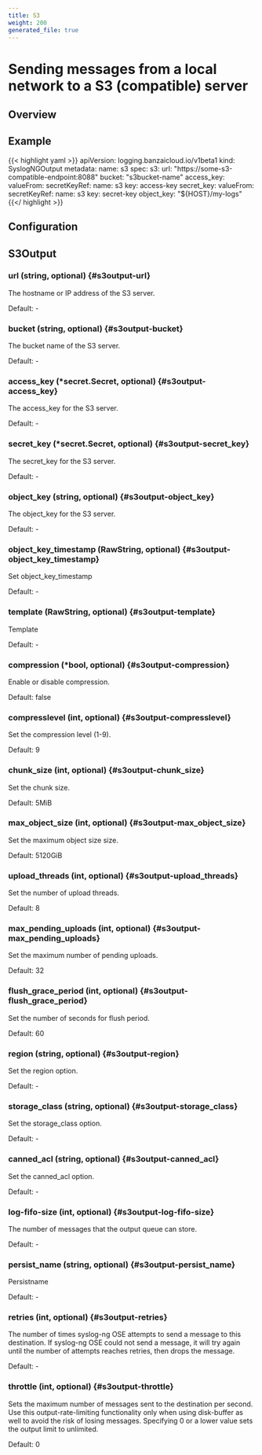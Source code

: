 ```yaml
---
title: S3
weight: 200
generated_file: true
---
```


# Sending messages from a local network to a S3 (compatible) server
## Overview

## Example
{{< highlight yaml >}}
apiVersion: logging.banzaicloud.io/v1beta1
kind: SyslogNGOutput
metadata:
name: s3
spec:
s3:
  url: "https://some-s3-compatible-endpoint:8088"
  bucket: "s3bucket-name"
  access_key:
    valueFrom:
      secretKeyRef:
        name: s3
        key: access-key
  secret_key:
    valueFrom:
      secretKeyRef:
        name: s3
        key: secret-key
  object_key: "${HOST}/my-logs"
{{</ highlight >}}


## Configuration
## S3Output

### url (string, optional) {#s3output-url}

The hostname or IP address of the S3 server. 

Default: -

### bucket (string, optional) {#s3output-bucket}

The bucket name of the S3 server. 

Default: -

### access_key (*secret.Secret, optional) {#s3output-access_key}

The access_key for the S3 server. 

Default: -

### secret_key (*secret.Secret, optional) {#s3output-secret_key}

The secret_key for the S3 server. 

Default: -

### object_key (string, optional) {#s3output-object_key}

The object_key for the S3 server. 

Default: -

### object_key_timestamp (RawString, optional) {#s3output-object_key_timestamp}

Set object_key_timestamp 

Default: -

### template (RawString, optional) {#s3output-template}

Template 

Default: -

### compression (*bool, optional) {#s3output-compression}

Enable or disable compression.  

Default:  false

### compresslevel (int, optional) {#s3output-compresslevel}

Set the compression level (1-9).  

Default:  9

### chunk_size (int, optional) {#s3output-chunk_size}

Set the chunk size.  

Default:  5MiB

### max_object_size (int, optional) {#s3output-max_object_size}

Set the maximum object size size.  

Default:  5120GiB

### upload_threads (int, optional) {#s3output-upload_threads}

Set the number of upload threads.  

Default:  8

### max_pending_uploads (int, optional) {#s3output-max_pending_uploads}

Set the maximum number of pending uploads.  

Default:  32

### flush_grace_period (int, optional) {#s3output-flush_grace_period}

Set the number of seconds for flush period.  

Default:  60

### region (string, optional) {#s3output-region}

Set the region option. 

Default: -

### storage_class (string, optional) {#s3output-storage_class}

Set the storage_class option. 

Default: -

### canned_acl (string, optional) {#s3output-canned_acl}

Set the canned_acl option. 

Default: -

### log-fifo-size (int, optional) {#s3output-log-fifo-size}

The number of messages that the output queue can store. 

Default: -

### persist_name (string, optional) {#s3output-persist_name}

Persistname 

Default: -

### retries (int, optional) {#s3output-retries}

The number of times syslog-ng OSE attempts to send a message to this destination. If syslog-ng OSE could not send a message, it will try again until the number of attempts reaches retries, then drops the message. 

Default: -

### throttle (int, optional) {#s3output-throttle}

Sets the maximum number of messages sent to the destination per second. Use this output-rate-limiting functionality only when using disk-buffer as well to avoid the risk of losing messages. Specifying 0 or a lower value sets the output limit to unlimited.  

Default:  0


